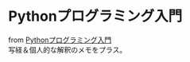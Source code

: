 # Pythonプログラミング入門
from [Pythonプログラミング入門](https://utokyo-ipp.github.io/index.html)  
写経＆個人的な解釈のメモをプラス。
